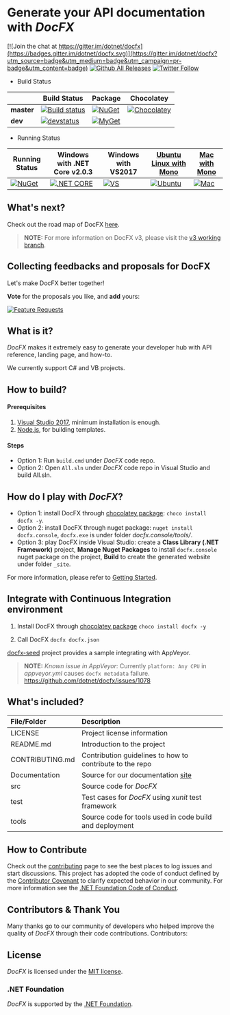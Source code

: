 # Generate your API documentation with *DocFX*

[![Join the chat at https://gitter.im/dotnet/docfx](https://badges.gitter.im/dotnet/docfx.svg)](https://gitter.im/dotnet/docfx?utm_source=badge&utm_medium=badge&utm_campaign=pr-badge&utm_content=badge)
[![Github All Releases](https://img.shields.io/github/downloads/dotnet/docfx/total.svg?maxAge=600)](https://github.com/dotnet/docfx/releases/latest)
[![Twitter Follow](https://img.shields.io/twitter/follow/docfxmsft.svg?style=social&label=Follow)](https://twitter.com/docfxmsft)

* Build Status

|            | Build Status  |  Package   |  Chocolatey |
| ---------- | ------------- | ---------- | ----------- |
| **master** |[![Build status](https://mseng.visualstudio.com/VSChina/_apis/build/status/docfx/docfx-master-ci)](https://mseng.visualstudio.com/VSChina/_build/latest?definitionId=6822) |[![NuGet](https://img.shields.io/nuget/v/docfx.svg)](http://www.nuget.org/packages/docfx/) |[![Chocolatey](https://img.shields.io/chocolatey/v/docfx.svg)](https://chocolatey.org/packages/docfx)
|  **dev**   |[![devstatus](https://docfx.visualstudio.com/docfx/_apis/build/status/docfx-gated-checkin-CI)](https://docfx.visualstudio.com/docfx/_build/latest?definitionId=1) |[![MyGet](https://img.shields.io/myget/docfx-dev/v/docfx.svg?label=myget)](https://www.myget.org/feed/Packages/docfx-dev)

* Running Status

| Running Status| Windows with .NET Core v2.0.3 | Windows with VS2017 | [Ubuntu Linux with Mono](https://github.com/Microsoft/vsts-agent-docker/blob/master/ubuntu/16.04/standard/Dockerfile) | [Mac with Mono]() 
| ---------- | ------------- |---------- | ------------- |---------- 
| [![NuGet](https://img.shields.io/nuget/v/docfx.svg)](http://www.nuget.org/packages/docfx/)|[![.NET CORE](https://docascode.visualstudio.com/_apis/public/build/definitions/c8f1f4cb-74cb-4c89-a2db-6c3438796b0a/1/badge)](https://docascode.visualstudio.com/docfx/_build/index?context=mine&path=%5C&definitionId=1&_a=completed)|[![VS](https://docascode.visualstudio.com/_apis/public/build/definitions/c8f1f4cb-74cb-4c89-a2db-6c3438796b0a/2/badge)](https://docascode.visualstudio.com/docfx/_build/index?context=mine&path=%5C&definitionId=2&_a=completed)|[![Ubuntu](https://travis-ci.org/docascode/docfx.test.svg?branch=master)](https://travis-ci.org/docascode/docfx.test)|[![Mac](https://travis-ci.org/docascode/docfx.test.svg?branch=master)](https://travis-ci.org/docascode/docfx.test)

## What's next?

Check out the road map of DocFX [here](Roadmap.md).

> **NOTE:**
> For more information on DocFX v3, please visit the [v3 working branch](https://github.com/dotnet/docfx/tree/v3).

## Collecting feedbacks and proposals for DocFX

Let's make DocFX better together!

**Vote** for the proposals you like, and **add** yours:

[![Feature Requests](https://docfx-issue.azurewebsites.net/api/get/issues?tag=feature-request&repo=dotnet/docfx&format=svg)](https://docascode.github.io)

## What is it?

*DocFX* makes it extremely easy to generate your developer hub with API reference, landing page, and how-to.

We currently support C# and VB projects.

## How to build?

#### Prerequisites

1. [Visual Studio 2017](https://www.visualstudio.com/downloads/), minimum installation is enough.
1. [Node.js](https://nodejs.org), for building templates.

#### Steps

- Option 1: Run `build.cmd` under *DocFX* code repo.
- Option 2: Open `All.sln` under *DocFX* code repo in Visual Studio and build All.sln.

## How do I play with *DocFX*?

- Option 1: install DocFX through [chocolatey package](https://chocolatey.org/packages/docfx): `choco install docfx -y`.
- Option 2: install DocFX through nuget package: `nuget install docfx.console`, `docfx.exe` is under folder *docfx.console/tools/*.
- Option 3: play DocFX inside Visual Studio: create a **Class Library (.NET Framework)** project, **Manage Nuget Packages** to install `docfx.console` nuget package on the project, **Build** to create the generated website under folder `_site`.

For more information, please refer to [Getting Started](http://dotnet.github.io/docfx/tutorial/docfx_getting_started.html).

## Integrate with Continuous Integration environment

1. Install DocFX through [chocolatey package](https://chocolatey.org/packages/docfx)
`choco install docfx -y`

2. Call DocFX
`docfx docfx.json`

[docfx-seed](https://github.com/docascode/docfx-seed/blob/master/appveyor.yml) project provides a sample integrating with AppVeyor.

> **NOTE:**
> *Known issue in AppVeyor*: Currently `platform: Any CPU` in *appveyor.yml* causes `docfx metadata` failure. https://github.com/dotnet/docfx/issues/1078

## What's included?

File/Folder     | Description
:----------     | :----------
LICENSE         | Project license information
README.md       | Introduction to the project
CONTRIBUTING.md | Contribution guidelines to how to contribute to the repo
Documentation   | Source for our documentation [site](http://dotnet.github.io/docfx)
src             | Source code for *DocFX*
test            | Test cases for *DocFX* using *xunit* test framework
tools           | Source code for tools used in code build and deployment

## How to Contribute

Check out the [contributing](CONTRIBUTING.md) page to see the best places to log issues and start discussions.
This project has adopted the code of conduct defined by the [Contributor Covenant](http://contributor-covenant.org/) to clarify expected behavior in our community.
For more information see the [.NET Foundation Code of Conduct](http://www.dotnetfoundation.org/code-of-conduct).

## Contributors & Thank You

Many thanks go to our community of developers who helped improve the quality of *DocFX* through their code contributions.
Contributors: 

## License

*DocFX* is licensed under the [MIT license](LICENSE).

### .NET Foundation

*DocFX* is supported by the [.NET Foundation](http://www.dotnetfoundation.org).
